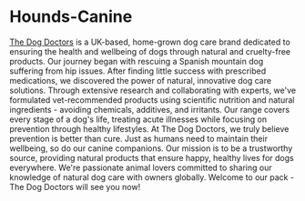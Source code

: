 # Hounds-Canine

[The Dog Doctors](https://thedogdoctors.co.uk/) is a UK-based, home-grown dog care brand dedicated to ensuring the health and wellbeing of dogs through natural and cruelty-free products. Our journey began with rescuing a Spanish mountain dog suffering from hip issues. After finding little success with prescribed medications, we discovered the power of natural, innovative dog care solutions.
Through extensive research and collaborating with experts, we've formulated vet-recommended products using scientific nutrition and natural ingredients - avoiding chemicals, additives, and irritants. Our range covers every stage of a dog's life, treating acute illnesses while focusing on prevention through healthy lifestyles.
At The Dog Doctors, we truly believe prevention is better than cure. Just as humans need to maintain their wellbeing, so do our canine companions. Our mission is to be a trustworthy source, providing natural products that ensure happy, healthy lives for dogs everywhere.
We're passionate animal lovers committed to sharing our knowledge of natural dog care with owners globally. Welcome to our pack - The Dog Doctors will see you now!
